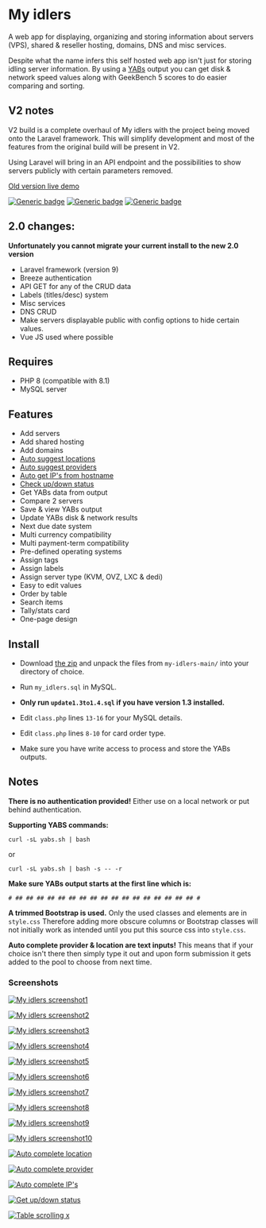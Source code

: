 # My idlers

A web app for displaying, organizing and storing information about servers (VPS), shared & reseller hosting, domains,
DNS and misc services.

Despite what the name infers this self hosted web app isn't just for storing idling server information. By using
a [YABs](https://github.com/masonr/yet-another-bench-script) output you can get disk & network speed values along with
GeekBench 5 scores to do easier comparing and sorting.

## V2 notes

V2 build is a complete overhaul of My idlers with the project being moved onto the Laravel framework. This will simplify
development and most of the features from the original build will be present in V2.

Using Laravel will bring in an API endpoint and the possibilities to show servers publicly with certain parameters
removed.

[Old version live demo](https://myidlers.srv3r.com/)

[![Generic badge](https://img.shields.io/badge/version-2.0-blue.svg)](https://shields.io/) [![Generic badge](https://img.shields.io/badge/Laravel-9.0-red.svg)](https://shields.io/) [![Generic badge](https://img.shields.io/badge/PHP-8.1-purple.svg)](https://shields.io/)

## 2.0 changes:

**Unfortunately you cannot migrate your current install to the new 2.0 version**

* Laravel framework (version 9)
* Breeze authentication
* API GET for any of the CRUD data
* Labels (titles/desc) system
* Misc services
* DNS CRUD
* Make servers displayable public with config options to hide certain values.
* Vue JS used where possible

## Requires

* PHP 8 (compatible with 8.1)
* MySQL server

## Features

* Add servers
* Add shared hosting
* Add domains
* [Auto suggest locations](https://cdn.write.corbpie.com/wp-content/uploads/2021/01/my-idlers-self-hosted-server-domain-information-auto-location.gif)
* [Auto suggest providers](https://cdn.write.corbpie.com/wp-content/uploads/2021/01/my-idlers-self-hosted-server-domain-information-auto-provider.gif)
* [Auto get IP's from hostname](https://cdn.write.corbpie.com/wp-content/uploads/2021/01/my-idlers-self-hosted-server-domain-information-ips-from-hostname.gif)
* [Check up/down status](https://cdn.write.corbpie.com/wp-content/uploads/2021/01/my-idlers-self-hosted-server-domain-information-ping-up-feature.gif)
* Get YABs data from output
* Compare 2 servers
* Save & view YABs output
* Update YABs disk & network results
* Next due date system
* Multi currency compatibility
* Multi payment-term compatibility
* Pre-defined operating systems
* Assign tags
* Assign labels
* Assign server type (KVM, OVZ, LXC & dedi)
* Easy to edit values
* Order by table
* Search items
* Tally/stats card
* One-page design

## Install

* Download [the zip](https://github.com/cp6/my-idlers/archive/main.zip) and unpack the files from ```my-idlers-main/```
  into your directory of choice.
* Run `my_idlers.sql` in MySQL.

* **Only run ```update1.3to1.4.sql``` if you have version 1.3 installed.**

* Edit ```class.php``` lines ```13-16``` for your MySQL details.
* Edit ```class.php``` lines ```8-10``` for card order type.

* Make sure you have write access to process and store the YABs outputs.

## Notes

**There is no authentication provided!**
Either use on a local network or put behind authentication.

**Supporting YABS commands:**

```curl -sL yabs.sh | bash```

or

```curl -sL yabs.sh | bash -s -- -r```

**Make sure YABs output starts at the first line which is:**

```# ## ## ## ## ## ## ## ## ## ## ## ## ## ## ## ## ## #```

**A trimmed Bootstrap is used.** Only the used classes and elements are in ```style.css```
Therefore adding more obscure columns or Bootstrap classes will not initially work as intended until you put this source
css into ```style.css```.

**Auto complete provider & location are text inputs!** This means that if your choice isn't there then simply type it
out and upon form submission it gets added to the pool to choose from next time.

### Screenshots

[![My idlers screenshot1](https://cdn.write.corbpie.com/wp-content/uploads/2021/02/my-idlers-self-hosted-server-info-cards.jpg)](https://cdn.write.corbpie.com/wp-content/uploads/2021/02/my-idlers-self-hosted-server-info-cards.jpg)

[![My idlers screenshot2](https://cdn.write.corbpie.com/wp-content/uploads/2021/02/my-idlers-self-hosted-server-info-table.jpg)](https://cdn.write.corbpie.com/wp-content/uploads/2021/02/my-idlers-self-hosted-server-info-table.jpg)

[![My idlers screenshot3](https://cdn.write.corbpie.com/wp-content/uploads/2021/02/my-idlers-self-hosted-server-info-more-modal.jpg)](https://cdn.write.corbpie.com/wp-content/uploads/2021/02/my-idlers-self-hosted-server-info-more-modal.jpg)

[![My idlers screenshot4](https://cdn.write.corbpie.com/wp-content/uploads/2021/02/my-idlers-self-hosted-server-info-edit-modal.jpg)](https://cdn.write.corbpie.com/wp-content/uploads/2021/02/my-idlers-self-hosted-server-info-edit-modal.jpg)

[![My idlers screenshot5](https://cdn.write.corbpie.com/wp-content/uploads/2021/02/my-idlers-self-hosted-server-info-order-servers.jpg)](https://cdn.write.corbpie.com/wp-content/uploads/2021/02/my-idlers-self-hosted-server-info-order-servers.jpg)

[![My idlers screenshot6](https://cdn.write.corbpie.com/wp-content/uploads/2021/02/my-idlers-self-hosted-server-info-search.jpg)](https://cdn.write.corbpie.com/wp-content/uploads/2021/02/my-idlers-self-hosted-server-info-search.jpg)

[![My idlers screenshot7](https://cdn.write.corbpie.com/wp-content/uploads/2021/02/my-idlers-self-hosted-server-info-summary-card.jpg)](https://cdn.write.corbpie.com/wp-content/uploads/2021/02/my-idlers-self-hosted-server-info-summary-card.jpg)

[![My idlers screenshot8](https://cdn.write.corbpie.com/wp-content/uploads/2021/02/my-idlers-self-hosted-server-info-compare-two-servers.jpg)](https://cdn.write.corbpie.com/wp-content/uploads/2021/02/my-idlers-self-hosted-server-info-compare-two-servers.jpg)

[![My idlers screenshot9](https://cdn.write.corbpie.com/wp-content/uploads/2021/02/my-idlers-self-hosted-server-info-add-server-from-yabs.jpg)](https://cdn.write.corbpie.com/wp-content/uploads/2021/02/my-idlers-self-hosted-server-info-add-server-from-yabs.jpg)

[![My idlers screenshot10](https://cdn.write.corbpie.com/wp-content/uploads/2021/02/my-idlers-self-hosted-server-info-add-shared-hosting.jpg)](https://cdn.write.corbpie.com/wp-content/uploads/2021/02/my-idlers-self-hosted-server-info-add-shared-hosting.jpg)

[![Auto complete location](https://cdn.write.corbpie.com/wp-content/uploads/2021/01/my-idlers-self-hosted-server-domain-information-auto-location.gif)](https://cdn.write.corbpie.com/wp-content/uploads/2021/01/my-idlers-self-hosted-server-domain-information-auto-location.gif)

[![Auto complete provider](https://cdn.write.corbpie.com/wp-content/uploads/2021/01/my-idlers-self-hosted-server-domain-information-auto-provider.gif)](https://cdn.write.corbpie.com/wp-content/uploads/2021/01/my-idlers-self-hosted-server-domain-information-auto-provider.gif)

[![Auto complete IP's](https://cdn.write.corbpie.com/wp-content/uploads/2021/01/my-idlers-self-hosted-server-domain-information-ips-from-hostname.gif)](https://cdn.write.corbpie.com/wp-content/uploads/2021/01/my-idlers-self-hosted-server-domain-information-ips-from-hostname.gif)

[![Get up/down status](https://cdn.write.corbpie.com/wp-content/uploads/2021/01/my-idlers-self-hosted-server-domain-information-ping-up-feature.gif)](https://cdn.write.corbpie.com/wp-content/uploads/2021/01/my-idlers-self-hosted-server-domain-information-ping-up-feature.gif)

[![Table scrolling x](https://cdn.write.corbpie.com/wp-content/uploads/2021/01/my-idlers-self-hosted-server-domain-information-table-view.gif)](https://cdn.write.corbpie.com/wp-content/uploads/2021/01/my-idlers-self-hosted-server-domain-information-table-view.gif)

